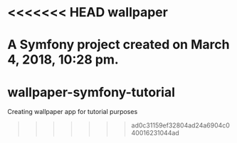 <<<<<<< HEAD
wallpaper
=========

A Symfony project created on March 4, 2018, 10:28 pm.
=======
# wallpaper-symfony-tutorial
Creating wallpaper app for tutorial purposes
>>>>>>> ad0c31159ef32804ad24a6904c040016231044ad
